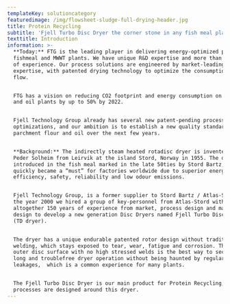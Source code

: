 ```yaml
---
templateKey: solutioncategory
featuredimage: /img/flowsheet-sludge-full-drying-header.jpg
title: Protein Recycling
subtitle: 'Fjell Turbo Disc Dryer the corner stone in any fish meal plant '
texttitle: Introduction
information: >-
  **Today:** FTG is the leading player in delivering energy-optimized plants on
  fishmeal and MWWT plants. We have unique R&D expertise and more than 40 years
  of experience. Our process solutions are engineered by market-leading
  expertise, with patented drying technology to optimize the consumption and
  flow.


  FTG has a vision on reducing CO2 footprint and energy consumption on fishmeal
  and oil plants by up to 50% by 2022.


  Fjell Technology Group already has several new patent-pending process
  optimizations, and our ambition is to establish a new quality standard for
  parchment flour and oil over the next few years.


  **Background:** The indirectly steam heated rotadisc dryer is invented by
  Peder Solheim from Leirvik at the island Stord, Norway in 1955. The dryer was
  introduced in the fish meal marked in the late 50ties by Stord Bartz, and
  quickly became a “must” for factories worldwide due to superior energy
  efficiency, safety, reliability and low odour emissions. 


  Fjell Technology Group, is a former supplier to Stord Bartz / Atlas-Stord. In
  the year 2000 we hired a group of key-personnel from Atlas-Stord with
  altogether 150 years of experience from market, process design and machine
  design to develop a new generation Disc Dryers named Fjell Turbo Disc Dryer
  (TD dryer). 


  The dryer has a unique endurable patented rotor design without traditional
  welding, which stays exposed to tear, wear, fatigue and corrosion. The smooth
  outer disc surface with no high stressed welds is the best way to secure a
  long and troublefree dryer operation without being haunted by regular steam
  leakages,  which is a common experience for many plants. 


  The Fjell Turbo Disc Dryer is our main product for Protein Recycling, and many
  processes are designed around this dryer.
---
```


